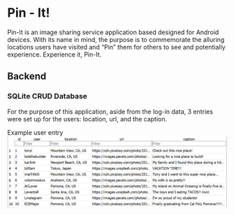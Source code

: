 # Pin - It!

Pin-It is an image sharing service application based designed for Android devices. With its name in mind, the purpose is to commemorate the alluring locations users have visited and “Pin” them for others to see and potentially experience. Experience it, Pin-It.


## Backend
### SQLite CRUD Database

For the purpose of this application, aside from the log-in data, 3 entries were set up for the users: location, url, and the caption. 

Example user entry
![Example user entry](/images/posts.png)



